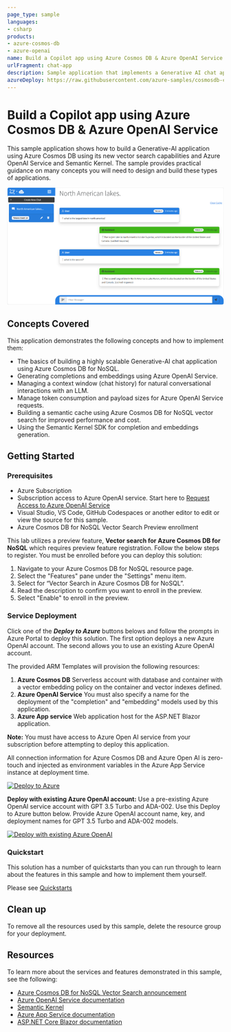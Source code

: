 ```yaml
---
page_type: sample
languages:
- csharp
products:
- azure-cosmos-db
- azure-openai
name: Build a Copilot app using Azure Cosmos DB & Azure OpenAI Service
urlFragment: chat-app
description: Sample application that implements a Generative AI chat application that demonstrates context windows, semantic cache and Semantic Kernel integration.
azureDeploy: https://raw.githubusercontent.com/azure-samples/cosmosdb-chatgpt/main/azuredeploy.json
---
```


# Build a Copilot app using Azure Cosmos DB & Azure OpenAI Service

This sample application shows how to build a Generative-AI application using Azure Cosmos DB using its new vector search capabilities and Azure OpenAI Service and Semantic Kernel. The sample provides practical guidance on many concepts you will need to design and build these types of applications.

![Cosmos DB + ChatGPT user interface](screenshot.png)

## Concepts Covered

This application demonstrates the following concepts and how to implement them:

- The basics of building a highly scalable Generative-AI chat application using Azure Cosmos DB for NoSQL.
- Generating completions and embeddings using Azure OpenAI Service.
- Managing a context window (chat history) for natural conversational interactions with an LLM.
- Manage token consumption and payload sizes for Azure OpenAI Service requests.
- Building a semantic cache using Azure Cosmos DB for NoSQL vector search for improved performance and cost.
- Using the Semantic Kernel SDK for completion and embeddings generation.

## Getting Started

### Prerequisites

- Azure Subscription
- Subscription access to Azure OpenAI service. Start here to [Request Access to Azure OpenAI Service](https://aka.ms/oaiapply)
- Visual Studio, VS Code, GitHub Codespaces or another editor to edit or view the source for this sample.
- Azure Cosmos DB for NoSQL Vector Search Preview enrollment

This lab utilizes a preview feature, **Vector search for Azure Cosmos DB for NoSQL** which requires preview feature registration. Follow the below steps to register. You must be enrolled before you can deploy this solution:
 
1. Navigate to your Azure Cosmos DB for NoSQL resource page.
1. Select the "Features" pane under the "Settings" menu item.
1. Select for “Vector Search in Azure Cosmos DB for NoSQL”.
1. Read the description to confirm you want to enroll in the preview.
1. Select "Enable" to enroll in the preview.

### Service Deployment

Click one of the ***Deploy to Azure*** buttons belows and follow the prompts in Azure Portal to deploy this solution. The first option deploys a new Azure OpenAI account. The second allows you to use an existing Azure OpenAI account.

The provided ARM Templates will provision the following resources:

1. **Azure Cosmos DB** Serverless account with database and container with a vector embedding policy on the container and vector indexes defined.
1. **Azure OpenAI Service** You must also specify a name for the deployment of the "completion" and "embedding" models used by this application.
1. **Azure App service** Web application host for the ASP.NET Blazor application.

**Note:** You must have access to Azure Open AI service from your subscription before attempting to deploy this application.

All connection information for Azure Cosmos DB and Azure Open AI is zero-touch and injected as environment variables in the Azure App Service instance at deployment time. 

[![Deploy to Azure](https://aka.ms/deploytoazurebutton)](https://portal.azure.com/#create/Microsoft.Template/uri/https%3A%2F%2Fraw.githubusercontent.com%2FAzure-Samples%2Fcosmosdb-chatgpt%2Fbuild%2Fazuredeploy.json)

**Deploy with existing Azure OpenAI account:** Use a pre-existing Azure OpenAI service account with GPT 3.5 Turbo and ADA-002. Use this Deploy to Azure button below. Provide Azure OpenAI account name, key, and deployment names for GPT 3.5 Turbo and ADA-002 models.

[![Deploy with existing Azure OpenAI](https://aka.ms/deploytoazurebutton)](https://portal.azure.com/#create/Microsoft.Template/uri/https%3A%2F%2Fraw.githubusercontent.com%2FAzure-Samples%2Fcosmosdb-chatgpt%2Fbuild2024%2Fazuredeploy-no-aoai.json)


### Quickstart

This solution has a number of quickstarts than you can run through to learn about the features in this sample and how to implement them yourself.

Please see [Quickstarts](quickstart.md)


## Clean up

To remove all the resources used by this sample, delete the resource group for your deployment.

## Resources

To learn more about the services and features demonstrated in this sample, see the following:

- [Azure Cosmos DB for NoSQL Vector Search announcement](https://aka.ms/CosmosDBDiskANNBlog/)
- [Azure OpenAI Service documentation](https://learn.microsoft.com/azure/cognitive-services/openai/)
- [Semantic Kernel](https://learn.microsoft.com/semantic-kernel/overview)
- [Azure App Service documentation](https://learn.microsoft.com/azure/app-service/)
- [ASP.NET Core Blazor documentation](https://dotnet.microsoft.com/apps/aspnet/web-apps/blazor)
